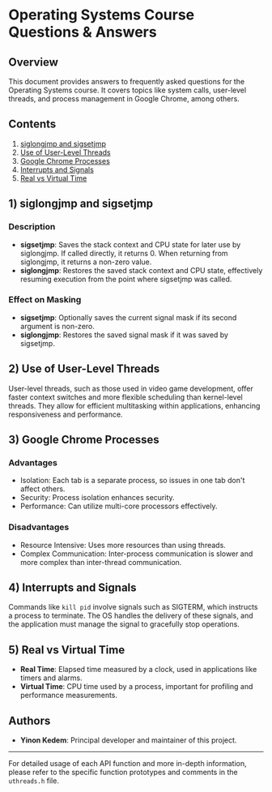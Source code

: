 # Operating Systems Course Questions & Answers

## Overview
This document provides answers to frequently asked questions for the Operating Systems course. It covers topics like system calls, user-level threads, and process management in Google Chrome, among others.

## Contents
1. [siglongjmp and sigsetjmp](#siglongjmp-and-sigsetjmp)
2. [Use of User-Level Threads](#use-of-user-level-threads)
3. [Google Chrome Processes](#google-chrome-processes)
4. [Interrupts and Signals](#interrupts-and-signals)
5. [Real vs Virtual Time](#real-vs-virtual-time)

## 1) siglongjmp and sigsetjmp
### Description
- **sigsetjmp**: Saves the stack context and CPU state for later use by siglongjmp. If called directly, it returns 0. When returning from siglongjmp, it returns a non-zero value.
- **siglongjmp**: Restores the saved stack context and CPU state, effectively resuming execution from the point where sigsetjmp was called.

### Effect on Masking
- **sigsetjmp**: Optionally saves the current signal mask if its second argument is non-zero.
- **siglongjmp**: Restores the saved signal mask if it was saved by sigsetjmp.

## 2) Use of User-Level Threads
User-level threads, such as those used in video game development, offer faster context switches and more flexible scheduling than kernel-level threads. They allow for efficient multitasking within applications, enhancing responsiveness and performance.

## 3) Google Chrome Processes
### Advantages
- Isolation: Each tab is a separate process, so issues in one tab don't affect others.
- Security: Process isolation enhances security.
- Performance: Can utilize multi-core processors effectively.

### Disadvantages
- Resource Intensive: Uses more resources than using threads.
- Complex Communication: Inter-process communication is slower and more complex than inter-thread communication.

## 4) Interrupts and Signals
Commands like `kill pid` involve signals such as SIGTERM, which instructs a process to terminate. The OS handles the delivery of these signals, and the application must manage the signal to gracefully stop operations.

## 5) Real vs Virtual Time
- **Real Time**: Elapsed time measured by a clock, used in applications like timers and alarms.
- **Virtual Time**: CPU time used by a process, important for profiling and performance measurements.

## Authors
- **Yinon Kedem**: Principal developer and maintainer of this project.

---

For detailed usage of each API function and more in-depth information, please refer to the specific function prototypes and comments in the `uthreads.h` file.
